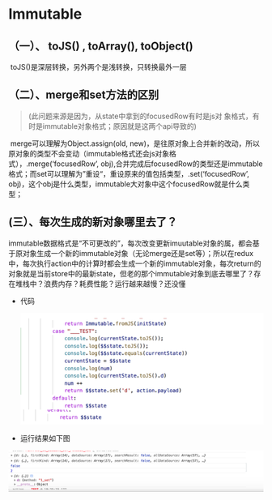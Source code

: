 # Immutable

## （一）、 toJS() , toArray(), toObject()

​	toJS()是深层转换，另外两个是浅转换，只转换最外一层

## （二）、merge和set方法的区别

> (此问题来源是因为，从state中拿到的focusedRow有时是js对	象格式，有时是immutable对象格式；原因就是这两个api导致的)

​	merge可以理解为Object.assign(old, new)，是往原对象上合并新的改动，所以原对象的类型不会变动（immutable格式还会js对象格式），.merge(‘focusedRow’, obj),合并完成后focusedRow的类型还是immutable格式；而set可以理解为”重设“，重设原来的值包括类型，.set(‘focusedRow’, obj)，这个obj是什么类型，immutable大对象中这个focusedRow就是什么类型；

## (三）、每次生成的新对象哪里去了？

​	immutable数据格式是“不可更改的”，每次改变更新imuutable对象的属，都会基于原对象生成一个新的immutable对象（无论merge还是set等）；所以在redux中，每次执行action中的计算时都会生成一个新的immutable对象，每次return的对象就是当前store中的最新state，但老的那个immutable对象到底去哪里了？存在堆栈中？浪费内存？耗费性能？运行越来越慢？还没懂

- 代码

  ![代码](https://github.com/liangzhuang327/Drips/blob/master/pictrues/WX20180531-162554%402x.png)

- 运行结果如下图

![运行结果](https://github.com/liangzhuang327/Drips/blob/master/pictrues/WX20180531-162648%402x.png)
